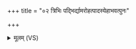 +++
title = "०२ त्रिभिः पद्भिर्द्यामरोहत्पादस्येहाभवत्पुनः"

+++
<details><summary>मूलम् (VS)</summary>

त्रि॒भिः प॒द्भिर्द्याम॑रोह॒त्पाद॑स्ये॒हाभ॑व॒त्पुनः॑।  
तथा॒ व्य᳡क्राम॒द्विष्व॑ङ्ङशनानश॒ने अनु॑ ॥
</details>